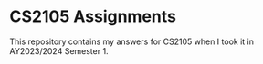 # CS2105 Assignments

This repository contains my answers for CS2105 when I took it in AY2023/2024 Semester 1.
